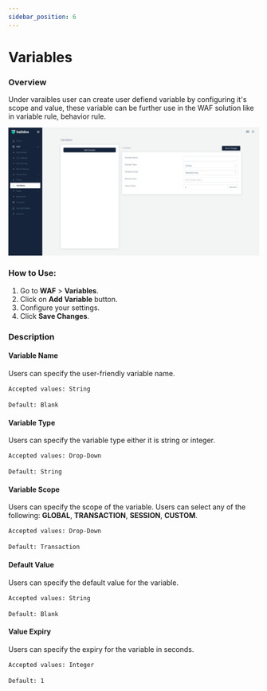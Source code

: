 ```yaml
---
sidebar_position: 6
---
```


# Variables

### Overview
Under varaibles user can create user defiend variable by configuring it's scope and value, these variable can be further use in the WAF solution like in variable rule, behavior rule.  

![Variable](/img/ce-waf/docs/variable.png)  

### How to Use:
1. Go to **WAF** > **Variables**.
2. Click on **Add Variable** button.
3. Configure your settings.
4. Click **Save Changes**.  

### Description

#### Variable Name
Users can specify the user-friendly variable name.

    Accepted values: String 

    Default: Blank  

#### Variable Type
Users can specify the variable type either it is string or integer.

    Accepted values: Drop-Down 

    Default: String 

#### Variable Scope
Users can specify the scope of the variable. Users can select any of the following: **GLOBAL**, **TRANSACTION**, **SESSION**, **CUSTOM**.

    Accepted values: Drop-Down 

    Default: Transaction  

#### Default Value
Users can specify the default value for the variable.

    Accepted values: String 

    Default: Blank  

#### Value Expiry
Users can specify the expiry for the variable in seconds.

    Accepted values: Integer 

    Default: 1  
